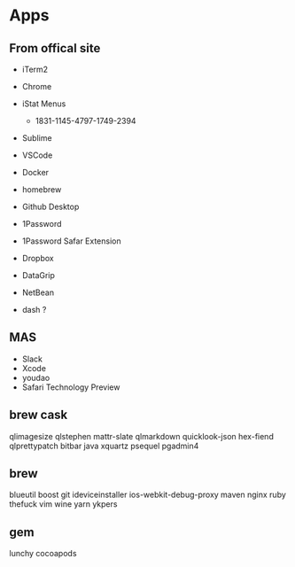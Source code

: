 # Apps

## From offical site

- iTerm2
- Chrome
- iStat Menus
  - 1831-1145-4797-1749-2394
- Sublime
- VSCode
- Docker
- homebrew
- Github Desktop
- 1Password
- 1Password Safar Extension
- Dropbox
- DataGrip

- NetBean
- dash ?

## MAS

- Slack
- Xcode
- youdao
- Safari Technology Preview

## brew cask

qlimagesize
qlstephen
mattr-slate
qlmarkdown
quicklook-json
hex-fiend
qlprettypatch
bitbar
java
xquartz
psequel
pgadmin4

## brew

blueutil
boost
git
ideviceinstaller
ios-webkit-debug-proxy
maven
nginx
ruby
thefuck
vim
wine
yarn
ykpers

## gem

lunchy
cocoapods
